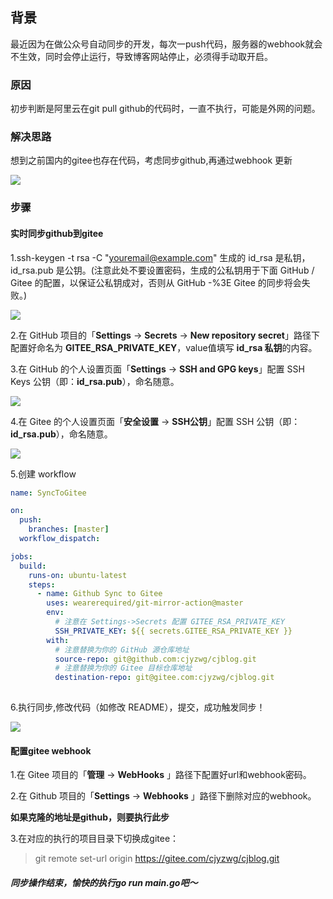 ## 背景
最近因为在做公众号自动同步的开发，每次一push代码，服务器的webhook就会不生效，同时会停止运行，导致博客网站停止，必须得手动取开启。

### 原因
初步判断是阿里云在git pull github的代码时，一直不执行，可能是外网的问题。

### 解决思路
想到之前国内的gitee也存在代码，考虑同步github,再通过webhook 更新


![](https://gitee.com/cjyzwg/img/raw/master/202203131218367.png)

### 步骤

#### **实时同步github到gitee**
1.ssh-keygen -t rsa -C "youremail@example.com"
生成的 id_rsa 是私钥，id_rsa.pub 是公钥。(注意此处不要设置密码，生成的公私钥用于下面 GitHub / Gitee 的配置，以保证公私钥成对，否则从 GitHub -%3E Gitee 的同步将会失败。)

![](https://gitee.com/cjyzwg/img/raw/master/202203131223319.png)

2.在 GitHub 项目的「**Settings**  ->  **Secrets**  →  **New repository secret**」路径下配置好命名为 **GITEE_RSA_PRIVATE_KEY**，value值填写 **id_rsa 私钥**的内容。

3.在 GitHub 的个人设置页面「**Settings** ->  **SSH and GPG keys**」配置 SSH Keys 公钥（即：**id_rsa.pub**），命名随意。

![](https://gitee.com/cjyzwg/img/raw/master/202203131227576.png)

4.在 Gitee 的个人设置页面「**安全设置** -> **SSH公钥**」配置 SSH 公钥（即：**id_rsa.pub**），命名随意。

![](https://gitee.com/cjyzwg/img/raw/master/202203131228907.png)

5.创建 workflow

```yaml
name: SyncToGitee

on:
  push:
    branches: [master]
  workflow_dispatch:

jobs:
  build:
    runs-on: ubuntu-latest
    steps:
      - name: Github Sync to Gitee
        uses: wearerequired/git-mirror-action@master
        env:
          # 注意在 Settings->Secrets 配置 GITEE_RSA_PRIVATE_KEY
          SSH_PRIVATE_KEY: ${{ secrets.GITEE_RSA_PRIVATE_KEY }}
        with:
          # 注意替换为你的 GitHub 源仓库地址
          source-repo: git@github.com:cjyzwg/cjblog.git
          # 注意替换为你的 Gitee 目标仓库地址
          destination-repo: git@gitee.com:cjyzwg/cjblog.git
          
```

6.执行同步,修改代码（如修改 README），提交，成功触发同步！

![](https://gitee.com/cjyzwg/img/raw/master/202203131231561.png)

#### **配置gitee webhook**
1.在 Gitee 项目的「**管理** -> **WebHooks** 」路径下配置好url和webhook密码。

2.在 Github 项目的「**Settings** -> **Webhooks** 」路径下删除对应的webhook。

**如果克隆的地址是github，则要执行此步**

3.在对应的执行的项目目录下切换成gitee：  

> git remote set-url origin https://gitee.com/cjyzwg/cjblog.git

##### 同步操作结束，愉快的执行go run main.go吧～